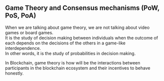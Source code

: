 ## Game Theory and Consensus mechanisms (PoW, PoS, PoA)

When we are talking about game theory, we are not talking about video games or board games.  
It is the study of decision making between individuals when the outcome of each depends on the decisions of the others in a game-like interdependence.  
In other words, it is the study of probabilities in decision making.

In Blockchain, game theory is how will be the interactions between participants in the blockchain ecosystem and their incentives to behave honestly.
